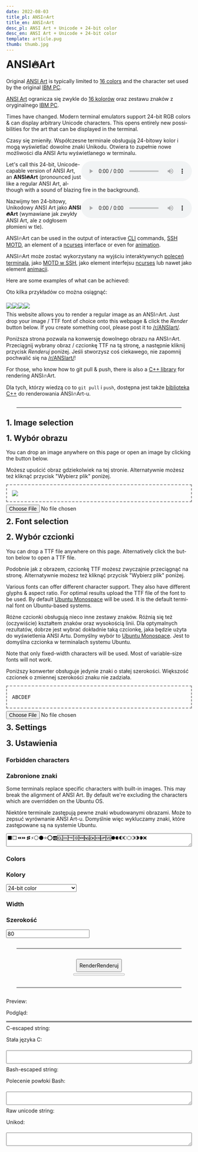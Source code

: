 ```yaml
---
date: 2022-08-03
title_pl: ANSI🔥Art
title_en: ANSI🔥Art
desc_pl: ANSI Art + Unicode + 24-bit color
desc_en: ANSI Art + Unicode + 24-bit color
template: article.pug
thumb: thumb.jpg
---
```


<style>
  hr {
    border-color: black;
    margin: 2em !important;
  }
  #image, #font, #result-canvas {
    display: block;
    max-width: 100%;
    border: 2px dashed #888;
    box-sizing: border-box;
    padding: 1em;
  }
  #image > img {
    max-width: 100%;
    max-height: 100%;
  }
  #sample {
    line-break: anywhere;
    margin: .5em 0;
    font-family: 'AnsiArt', monospace; /* font family created by JS */
  }
  body > *, #result > *, #font > * {
    margin-top: .5em;
  }
  button, input, select {
    font-family: inherit;
    font-size: inherit;
  }
  #result-canvas {
    padding: 0 !important;
  }
  textarea {
    width: 100%;
  }
  #render {
    text-align: center;
  }
  #render > button {
    padding: .5em;
  }
</style>
<h1>ANSI🔥Art</h1>

<p lang="en">Original <a href="https://en.wikipedia.org/wiki/ANSI_art">ANSI Art</a> is typically limited to
  <a href="https://en.wikipedia.org/wiki/ANSI_escape_code#3-bit_and_4-bit">16 colors</a> and the
  character set used by the original <a href="https://www.youtube.com/watch?v=_mZBa3sqTrI&t=1061s">IBM PC</a>.</p>
<p lang="pl"><a href="https://en.wikipedia.org/wiki/ANSI_art">ANSI Art</a> ogranicza się zwykle do
  <a href="https://en.wikipedia.org/wiki/ANSI_escape_code#3-bit_and_4-bit">16 kolorów</a> oraz zestawu
  znaków z oryginalnego <a href="https://www.youtube.com/watch?v=_mZBa3sqTrI&t=1061s">IBM PC</a>.</p>

<p lang="en">Times have changed. Modern terminal emulators support 24-bit RGB colors & can display arbitrary
  Unicode characters. This opens entirely new possibilities for the art that can be displayed in the terminal.</p>
<p lang="pl">Czasy się zmieniły. Współczesne terminale obsługują 24-bitowy kolor i mogą wyświetlać dowolne
  znaki Unikodu. Otwiera to zupełnie nowe możliwości dla ANSI Artu wyświetlanego w terminalu.</p>

<p lang="en"><audio controls style="float: right"><source src="624425__foleyhaven__fire-burning-03.ogg" type="audio/ogg"></audio>Let's call this 24-bit, Unicode-capable version of ANSI Art, an <strong>ANSI🔥Art</strong> (pronounced
  just like a regular ANSI Art, although with a sound of blazing fire in the background).</p>
<p lang="pl"><audio controls style="float: right"><source src="624425__foleyhaven__fire-burning-03.ogg" type="audio/ogg"></audio>Nazwijmy ten 24-bitowy, Unikodowy ANSI Art jako <strong>ANSI🔥Art</strong> (wymawiane
  jak zwykły ANSI Art, ale z odgłosem płomieni w tle).</p>

<p lang="en">ANSI🔥Art can be used in the output of interactive <a href="https://www.youtube.com/watch?v=_oHByo8tiEY">CLI</a>
  commands, <a href="http://mewbies.com/how_to_customize_your_console_login_message_tutorial.htm">SSH MOTD</a>, an
  element of a <a href="https://www.youtube.com/watch?v=4G_cthFZeJ8">ncurses</a> interface or even for
  <a href="https://www.youtube.com/watch?v=MJZvWgcxV0M">animation</a>.</p>
<p lang="pl">ANSI🔥Art może zostać wykorzystany na wyjściu interaktywnych <a href="https://www.youtube.com/watch?v=_oHByo8tiEY">poleceń terminala</a>, jako <a href="http://mewbies.com/how_to_customize_your_console_login_message_tutorial.htm">MOTD w SSH</a>, jako
  element interfejsu <a href="https://www.youtube.com/watch?v=4G_cthFZeJ8">ncurses</a> lub nawet jako element
  <a href="https://www.youtube.com/watch?v=MJZvWgcxV0M">animacji</a>.</p>

<p lang="en">Here are some examples of what can be achieved:</p>
<p lang="pl">Oto kilka przykładów co można osiągnąć:</p>
<img src="sample1.png"><img src="sample2.png"><img src="sample3.png"><img src="sample4.png">

<p lang="en">This website allows you to render a regular image as an ANSI🔥Art. Just drop your image / TTF font of choice onto this webpage & click the <em>Render</em> button below. If you create something cool, please post it to <a href="https://www.reddit.com/r/ANSIart/">/r/ANSIart/</a>.</p>
<p lang="pl">Poniższa strona pozwala na konwersję dowolnego obrazu na ANSI🔥Art. Przeciągnij wybrany obraz / czcionkę TTF na tą stronę, a następnie kliknij przycisk <em>Renderuj</em> poniżej. Jeśli stworzysz coś ciekawego, nie zapomnij pochwalić się na <a href="https://www.reddit.com/r/ANSIart/">/r/ANSIart/</a>!</p>

<p lang="en">For those, who know how to git pull & push, there is also a <a href="https://github.com/mafik/ansi-art">C++ library</a> for rendering ANSI🔥Art.</p>
<p lang="pl">Dla tych, którzy wiedzą co to <code>git pull</code> i <code>push</code>, dostępna jest także <a href="https://github.com/mafik/ansi-art">biblioteka C++</a> do renderowania ANSI🔥Art-u.</p>
<hr>
<h2 lang="en">1. Image selection</h2>
<h2 lang="pl">1. Wybór obrazu</h2>
<p lang="en">You can drop an image anywhere on this page or open an image by clicking the button below.</p>
<p lang="pl">Możesz upuścić obraz gdziekolwiek na tej stronie. Alternatywnie możesz też kliknąć przycisk "Wybierz plik" poniżej.</p>
<div id="image">
  <img id="image-img" src="sample.webp">
</div>
<input id="image-input" type="file" onchange="ImageInputChanged(event);">

<h2 lang="en">2. Font selection</h2>
<h2 lang="pl">2. Wybór czcionki</h2>

<p lang="en">You can drop a TTF file anywhere on this page. Alternatively click the button below to open a TTF file.</p>
<p lang="pl">Podobnie jak z obrazem, czcionkę TTF możesz zwyczajnie przeciągnąć na stronę. Alternatywnie możesz też kliknąć przycisk "Wybierz plik" poniżej.</p>

<p lang="en">Various fonts can offer different character support. They also have different glyphs & aspect ratio.
For optimal results upload the TTF file of the font to be used. By default
<a href="https://design.ubuntu.com/font/">Ubuntu Monospace</a> will be used.
It is the default terminal font on Ubuntu-based systems.</p>
<p lang="pl">Różne czcionki obsługują nieco inne zestawy znaków. Różnią się też (oczywiście) kształtem znaków oraz wysokością linii.
Dla optymalnych rezultatów, dobrze jest wybrać dokładnie taką czcionkę, jaka będzie użyta do wyświetlenia ANSI Artu.
Domyślny wybór to <a href="https://design.ubuntu.com/font/">Ubuntu Monospace</a>.
Jest to domyślna czcionka w terminalach systemu Ubuntu.</p>

<p lang="en">Note that only fixed-width characters will be used. Most of variable-size fonts will not work.</p>
<p lang="pl">Poniższy konwerter obsługuje jedynie znaki o stałej szerokości. Większość czcionek o zmiennej szerokości znaku nie zadziała.</p>

<div id="font">
  <p id="sample">ABCDEF</p>
</div>
<input id="font-input" type="file" onchange="FontInputChanged(event);">

<h2 lang="en">3. Settings</h2>
<h2 lang="pl">3. Ustawienia</h2>

<div id="forbidden_characters">
  <h3 lang="en">Forbidden characters</h3>
  <h3 lang="pl">Zabronione znaki</h3>
  <p lang="en">Some terminals replace specific characters with built-in images.
    This may break the alignment of ANSI Art. By default we're excluding
    the characters which are overridden on the Ubuntu OS.</p>
  <p lang="pl">Niektóre terminale zastępują pewne znaki wbudowanymi obrazami.
    Może to zepsuć wyrównanie ANSI Art-u. Domyślnie więc wykluczamy
    znaki, które zastępowane są na systemie Ubuntu.</p>
  <textarea id="forbidden_characters_textarea" onchange="ForbiddenChanged(event);">⬛⬜⏪⏩⏫⏬⚡⚪⚫⭐⭕🆎🆑🆒🆓🆔🆕🆖🆗🆘🆙🆚🌑🌒🌓🌔🌕🌖🌗🌘❌</textarea>
</div>
<div id="colorset">
  <h3 lang="en">Colors</h3>
  <h3 lang="pl">Kolory</h3>
  <select id="color-select" onchange="ColorSetChanged(event);">
    <option lang="en" value="0">24-bit color</option>
    <option lang="pl" value="0">kolor 24-bitowy</option>
    <option lang="en" value="1">8-bit color</option>
    <option lang="pl" value="1">kolor 8-bitowy</option>
    <option lang="en" value="2">0-bit (white on black)</option>
    <option lang="pl" value="2">biały tekst na czarnym tle</option>
    <option lang="en" value="3">0-bit (black on white)</option>
    <option lang="pl" value="3">czarny tekst na białym tle</option>
  </select>
</div>
<div id="size">
  <h3 lang="en">Width</h3>
  <h3 lang="pl">Szerokość</h3>
  <input type="number" id="size-width" min="1" step="1" value="80" onchange="WidthChanged(event);">
</div>
<hr>
<div id="render">
  <button id="render-button"><span lang="en">Render</span><span lang="pl">Renderuj</span></button><br>
  <progress id="progress" max="100" value="0"> 100% </progress>
</div>
<hr>
<div id="result">
  <p lang="en">Preview:</p>
  <p lang="pl">Podgląd:</p>
  <canvas id="result-canvas" style="background-color: #888;"></canvas>
  <p lang="en">C-escaped string:</p>
  <p lang="pl">Stała języka C:</p>
  <textarea id="result-c"></textarea>
  <p lang="en">Bash-escaped string:</p>
  <p lang="pl">Polecenie powłoki Bash:</p>
  <textarea id="result-bash"></textarea>
  <p lang="en">Raw unicode string:</p>
  <p lang="pl">Unikod:</p>
  <textarea id="result-raw"></textarea>
</div>
<script src="script.js"></script>
<script src="ansi.js"></script>

